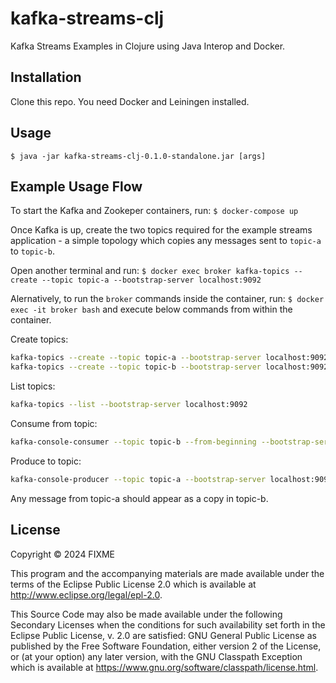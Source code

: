 # kafka-streams-clj

Kafka Streams Examples in Clojure using Java Interop and Docker.

## Installation

Clone this repo. You need Docker and Leiningen installed.

## Usage

    $ java -jar kafka-streams-clj-0.1.0-standalone.jar [args]


## Example Usage Flow

To start the Kafka and Zookeper containers, run: `$ docker-compose up`

Once Kafka is up, create the two topics required for the example streams application - a simple topology which copies any messages sent to `topic-a`  to `topic-b`.

Open another terminal and run: `$ docker exec broker kafka-topics --create --topic topic-a --bootstrap-server localhost:9092`

Alernatively, to run the `broker` commands inside the container, run: `$ docker exec -it broker bash` and execute below commands from within the container.

Create topics:
```sh
kafka-topics --create --topic topic-a --bootstrap-server localhost:9092
kafka-topics --create --topic topic-b --bootstrap-server localhost:9092
```

List topics:
```sh
kafka-topics --list --bootstrap-server localhost:9092
```
Consume from topic:
```sh
kafka-console-consumer --topic topic-b --from-beginning --bootstrap-server localhost:9092
```
Produce to topic:
```sh
kafka-console-producer --topic topic-a --bootstrap-server localhost:9092
```

Any message from topic-a should appear as a copy in topic-b.
## License

Copyright © 2024 FIXME

This program and the accompanying materials are made available under the
terms of the Eclipse Public License 2.0 which is available at
http://www.eclipse.org/legal/epl-2.0.

This Source Code may also be made available under the following Secondary
Licenses when the conditions for such availability set forth in the Eclipse
Public License, v. 2.0 are satisfied: GNU General Public License as published by
the Free Software Foundation, either version 2 of the License, or (at your
option) any later version, with the GNU Classpath Exception which is available
at https://www.gnu.org/software/classpath/license.html.
